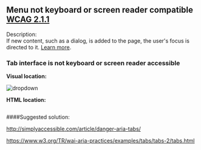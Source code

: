 ## Menu not keyboard or screen reader compatible [WCAG 2.1.1](https://www.w3.org/TR/WCAG21/#keyboard)

Description:<br>
If new content, such as a dialog, is added to the page, the user&#39;s focus is directed to it. [Learn more](https://web.dev/managed-focus/).

### Tab interface is not keyboard or screen reader accessible

__Visual location:__

![dropdown](assets/tabs.png)

__HTML location:__

```html

```

####Suggested solution:

http://simplyaccessible.com/article/danger-aria-tabs/

https://www.w3.org/TR/wai-aria-practices/examples/tabs/tabs-2/tabs.html

